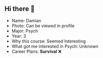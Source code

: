 ## Hi there 👋

- Name: Damian
- Photo: Can be viewed in profile
- Major: Psych
- Year: 3
- Why this course: Seemed Interesting
- What got me interested in Psych: Unknown
- Career Plans: **Survival** :x: 

<!--
**DASH092/DASH092** is a ✨ _special_ ✨ repository because its `README.md` (this file) appears on your GitHub profile.

Name: Damian
Photo: Can be viewed in profile
Major: Psych
Year: 3
Why this course: Seemed Interesting
What got me interested in Psych: Unknown
Career Plans: **Survival** :X: 

Here are some ideas to get you started:

- 🔭 I’m currently working on ...
- 🌱 I’m currently learning ...
- 👯 I’m looking to collaborate on ...
- 🤔 I’m looking for help with ...
- 💬 Ask me about ...
- 📫 How to reach me: ...
- 😄 Pronouns: ...
- ⚡ Fun fact: ...
-->
